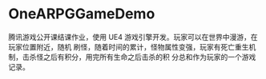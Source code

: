 # OneARPGGameDemo
腾讯游戏公开课结课作业，使用 UE4 游戏引擎开发。玩家可以在世界中漫游，在玩家位置附近，随机 刷怪，随着时间的累计，怪物属性变强，玩家有死亡重生机制，击杀怪之后有积分，用完所有生命之后击杀的积 分总和作为玩家的一个游戏记录。

